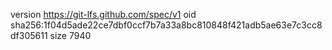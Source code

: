 version https://git-lfs.github.com/spec/v1
oid sha256:1f04d5ade22ce7dbf0ccf7b7a33a8bc810848f421adb5ae63e7c3cc8df305611
size 7940
